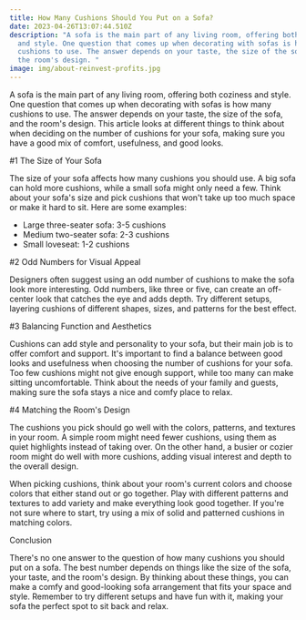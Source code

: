 ```yaml
---
title: How Many Cushions Should You Put on a Sofa?
date: 2023-04-26T13:07:44.510Z
description: "A sofa is the main part of any living room, offering both coziness
  and style. One question that comes up when decorating with sofas is how many
  cushions to use. The answer depends on your taste, the size of the sofa, and
  the room's design. "
image: img/about-reinvest-profits.jpg
---
```

<!--StartFragment-->

A sofa is the main part of any living room, offering both coziness and style. One question that comes up when decorating with sofas is how many cushions to use. The answer depends on your taste, the size of the sofa, and the room's design. This article looks at different things to think about when deciding on the number of cushions for your sofa, making sure you have a good mix of comfort, usefulness, and good looks.

#1 The Size of Your Sofa

The size of your sofa affects how many cushions you should use. A big sofa can hold more cushions, while a small sofa might only need a few. Think about your sofa's size and pick cushions that won't take up too much space or make it hard to sit. Here are some examples:

* Large three-seater sofa: 3-5 cushions
* Medium two-seater sofa: 2-3 cushions
* Small loveseat: 1-2 cushions

#2 Odd Numbers for Visual Appeal 

Designers often suggest using an odd number of cushions to make the sofa look more interesting. Odd numbers, like three or five, can create an off-center look that catches the eye and adds depth. Try different setups, layering cushions of different shapes, sizes, and patterns for the best effect.

#3 Balancing Function and Aesthetics

Cushions can add style and personality to your sofa, but their main job is to offer comfort and support. It's important to find a balance between good looks and usefulness when choosing the number of cushions for your sofa. Too few cushions might not give enough support, while too many can make sitting uncomfortable. Think about the needs of your family and guests, making sure the sofa stays a nice and comfy place to relax.

#4 Matching the Room's Design

The cushions you pick should go well with the colors, patterns, and textures in your room. A simple room might need fewer cushions, using them as quiet highlights instead of taking over. On the other hand, a busier or cozier room might do well with more cushions, adding visual interest and depth to the overall design.

When picking cushions, think about your room's current colors and choose colors that either stand out or go together. Play with different patterns and textures to add variety and make everything look good together. If you're not sure where to start, try using a mix of solid and patterned cushions in matching colors.

Conclusion

There's no one answer to the question of how many cushions you should put on a sofa. The best number depends on things like the size of the sofa, your taste, and the room's design. By thinking about these things, you can make a comfy and good-looking sofa arrangement that fits your space and style. Remember to try different setups and have fun with it, making your sofa the perfect spot to sit back and relax.

<!--EndFragment-->